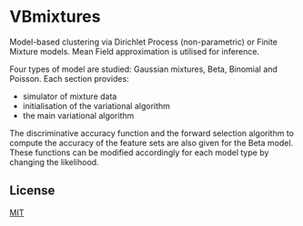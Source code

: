 # VBmixtures
  Model-based clustering via Dirichlet Process (non-parametric) or Finite Mixture models. Mean Field approximation is utilised for inference.

Four types of model are studied: Gaussian mixtures, Beta, Binomial and Poisson. Each section provides:
- simulator of mixture data
- initialisation of the variational algorithm
- the main variational algorithm

The discriminative accuracy function and the forward selection algorithm to compute the accuracy of the feature sets are also given for the Beta model. These functions can be modified accordingly for each model type by changing the likelihood.

## License
[MIT](https://choosealicense.com/licenses/mit/)



